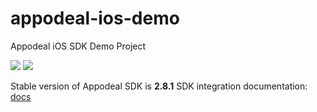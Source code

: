 # appodeal-ios-demo
Appodeal iOS SDK Demo Project

[![](https://img.shields.io/badge/docs-ObjectiveC-green.svg)](https://wiki.appodeal.com/display/DE/iOS+SDK.+Integration+Guide)
[![](https://img.shields.io/badge/docs-Swift-green.svg)](https://wiki.appodeal.com/display/DE/iOS+SDK.+Integration+Guide)

Stable version of Appodeal SDK is **2.8.1** 
SDK integration documentation: [docs](https://wiki.appodeal.com/display/DE/iOS+SDK.+Integration+Guide)


